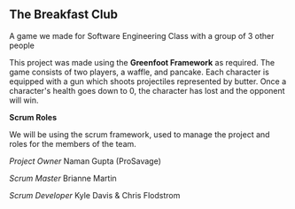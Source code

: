 ## The Breakfast Club
A game we made for Software Engineering Class with a group of 3 other people

This project was made using the **Greenfoot Framework** as required. The game consists of two players, a waffle, and pancake. Each character is equipped with a gun which shoots projectiles represented by butter. Once a character's health goes down to 0, the character has lost and the opponent will win.

**Scrum Roles**

We will be using the scrum framework, used to manage the project and roles for the members of the team.

*Project Owner*
Naman Gupta (ProSavage)

*Scrum Master*
Brianne Martin

*Scrum Developer*
Kyle Davis & Chris Flodstrom
